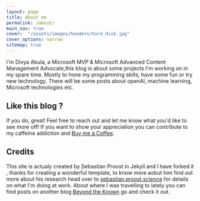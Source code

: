 ```yaml
---
layout: page
title: About me
permalink: /about/
main_nav: true
cover:  "/assets/images/headers/hard_disk.jpg"
cover_options: narrow
sitemap: true
---
```


I'm Divya Akula, a Microsoft MVP & Microsoft Advanced Content Management Advocate,this blog is about some projects I'm working on in my spare time. Mostly to hone my programming skills, have some     fun or try new technology. There will be some posts about openAI, machine learning, Microsoft technologies etc.

## Like this blog ?

If you do, great! Feel free to reach out and let me know what you'd like to see more off! If you want to show your
appreciation you can contribute to my caffeine addiction and [Buy me a Coffee](https://buymeacoffee.com/{{site.buy_me_a_coffee_username}}).

## Credits

This site is actualy created by Sebastian Proost in Jekyll and I have forked it , thanks for creating a wonderful template, to know more aobut him find out more about his research head over to [sebastian.proost.science](https://sebastian.proost.science) for details on what I'm doing at work. About where I was travelling to lately you can find posts on another blog [Beyond the Known](https://www.beyond-the-known.eu/) go and check it out.
